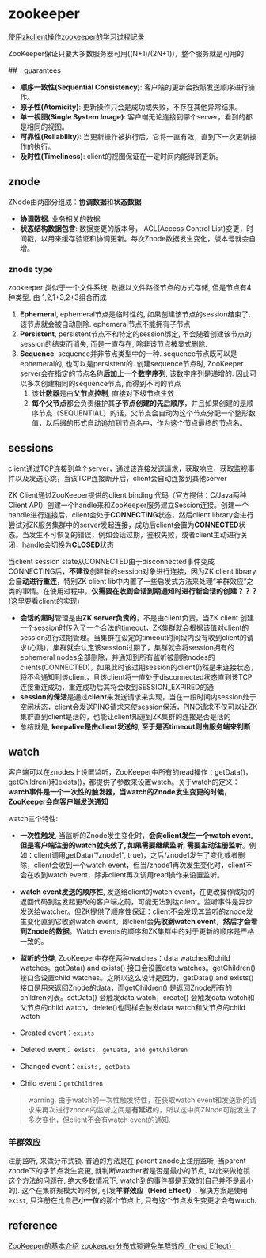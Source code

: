 # zookeeper

[使用zkclient操作zookeeper的学习过程记录](https://www.cnkirito.moe/zkclient-learning/)

ZooKeeper保证只要大多数服务器可用((N+1)/(2N+1))，整个服务就是可用的

##　guarantees

- **顺序一致性(Sequential Consistency)**: 客户端的更新会按照发送顺序进行操作。
- **原子性(Atomicity)**: 更新操作只会是成功或失败，不存在其他异常结果。
- **单一视图(Single System Image)**: 客户端无论连接到哪个server，看到的都是相同的视图。
- **可靠性(Reliability)**: 当更新操作被执行后，它将一直有效，直到下一次更新操作的执行。
- **及时性(Timeliness)**: client的视图保证在一定时间内能得到更新。

## znode

ZNode由两部分组成：**协调数据**和**状态数据**

- **协调数据**: 业务相关的数据
- **状态结构数据包含**: 数据变更的版本号， ACL(Access Control List)变更，时间戳，以用来缓存验证和协调更新。每次Znode数据发生变化，版本号就会自增。

### znode type

zookeeper 类似于一个文件系统, 数据以文件路径节点的方式存储, 但是节点有4种类型, 由 1,2,1+3,2+3组合而成

1. **Ephemeral**, ephemeral节点是临时性的, 如果创建该节点的session结束了, 该节点就会被自动删除. ephemeral节点不能拥有子节点
2. **Persistent**, persistent节点不和特定的session绑定, 不会随着创建该节点的session的结束而消失, 而是一直存在, 除非该节点被显式删除.
3. **Sequence**, sequence并非节点类型中的一种. sequence节点既可以是ephemeral的, 也可以是persistent的. 创建sequence节点时, ZooKeeper server会在指定的节点名称**后加上一个数字序列**, 该数字序列是递增的. 因此可以多次创建相同的sequence节点, 而得到不同的节点
   1. 该**计数器**是由**父节点控制**, 直接对下级节点生效
   2. **每个父节点**都会负责维护其**子节点创建的先后顺序**，并且如果创建的是顺序节点（SEQUENTIAL）的话，父节点会自动为这个节点分配一个整形数值，以后缀的形式自动追加到节点名中，作为这个节点最终的节点名。

## sessions

client通过TCP连接到单个server，通过该连接发送请求，获取响应，获取监视事件以及发送心跳，当该TCP连接断开后，client会自动连接到其他server

ZK Client通过ZooKeeper提供的client binding 代码（官方提供：C/Java两种Client API）创建一个handle来和ZooKeeper服务建立Session连接。创建一个handle进行连接后，client会处于**CONNECTING**状态，然后client library会进行尝试对ZK服务集群中的server发起连接，成功后client会置为**CONNECTED**状态。当发生不可恢复的错误，例如会话过期，鉴权失败，或者client主动进行关闭，handle会切换为**CLOSED**状态

当client session state从CONNECTED由于disconnected事件变成CONNECTING后，**不建议**创建新的session对象进行连接，因为ZK client library会**自动进行重连**，特别ZK client lib中内置了一些启发式方法来处理“羊群效应”之类的事情。在使用过程中，**仅需要在收到会话到期通知时进行新会话的创建？？？**(这里要看client的实现)

- **会话的超时**管理是由**ZK server负责的**，不是由client负责。当ZK client 创建一个session时传入了一个合法的timeout，ZK集群就会根据该值对client的session进行过期管理。当集群在设定的timeout时间段内没有收到client的请求(心跳)，集群就会认定该session过期了，集群就会将session拥有的ephemeral nodes全部删除，并通知到所有监听被删除nodes的clients(CONNECTED)，如果此时该过期session的client仍然是未连接状态，将不会通知到该client，且该client将一直处于disconnected状态直到该TCP连接重连成功，重连成功后其将会收到SESSION_EXPIRED的通
- **session的保活**是通过**client**来发送请求来实现，当在一段时间内session处于空闲状态，client会发送PING请求来使session保活，PING请求不仅可以让ZK集群直到client是活的，也能让client知道到ZK集群的连接是否是活的
- 总结就是, **keepalive是由client发送的, 至于是否timeout则由服务端来判断**

## watch

客户端可以在znodes上设置监听，ZooKeeper中所有的read操作：getData()，getChildren()和exists()，都提供了参数来设置watch。关于watch的定义：**watch事件是一个一次性的触发器，当watch的Znode发生变更的时候，ZooKeeper会向客户端发送通知**

watch三个特性:

- **一次性触发**, 当监听的Znode发生变化时，**会向client发生一个watch event, 但是客户端注册的watch就失效了, 如果需要继续监听, 需要主动注册监听**。例如：client调用getData(“/znode1”, true)，之后/znode1发生了变化或者删除，client会收到一个watch event，但当/znode1再次发生变化时，client不会在收到watch event，除非client再次调用read操作来设置监听。
- **watch event发送的顺序性**, 发送给client的watch event，在更改操作成功的返回代码到达发起更改的客户端之前，可能无法到达client。监听事件是异步发送给watcher。但ZK提供了顺序性保证：client不会发现其监听的znode发生变化直到它收到watch event。即client会**先收到watch event，然后才会看到Znode的数据**。Watch events的顺序和ZK集群中的对于更新的顺序是严格一致的。
- **监听的分类**, ZooKeeper中存在两种watches：data watches和child watches。getData() and exists() 接口会设置data watches。getChildren() 接口会设置child watches。之所以这么设计是因为，getData() and exists() 接口是用来返回Znode的data，而getChildren() 是返回Znode所有的children列表。setData() 会触发data watch，create() 会触发data watch和父节点的child watch，delete()也同样会触发data watch和父节点的child watch

- Created event：`exists`
- Deleted event： `exists, getData, and getChildren`
- Changed event：`exists, getData`
- Child event：`getChildren`

> warning. 由于watch的一次性触发特性，在获取watch event和发送新的请求来再次进行znode的监听之间是**有延迟**的，所以这中间ZNode可能发生了多次变化，但client不会有watch event的通知.

### 羊群效应

注册监听, 来做分布式锁. 普通的方法是在 parent znode上注册监听, 当parent znode下的字节点发生变更, 就判断watcher者是否是最小的节点, 以此来做抢锁. 这个方法的问题在, 绝大多数情况下, watch到的事件都是无效的(自己并不是最小的). 这个在集群规模大的时候, 引发**羊群效应（Herd Effect）**. 解决方案是使用`exist`, 只注册在比自己**小一位**的那个节点上, 只有这个节点发生变更才会有watch.

## reference

[ZooKeeper的基本介绍](http://walkerdu.com/2019/02/11/zookeeper_basic/)
[zookeeper分布式锁避免羊群效应（Herd Effect）](https://blog.csdn.net/xubo_zhang/article/details/8506163)